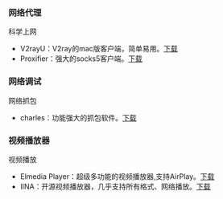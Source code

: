 ### 网络代理

科学上网

*   V2rayU：V2ray的mac版客户端，简单易用。[下载](https://github.com/yanue/V2rayU/releases)
*   Proxifier：强大的socks5客户端。[下载](https://www.proxifier.com/)

### 网络调试
网络抓包

* charles：功能强大的抓包软件。[下载](https://www.charlesproxy.com/download/#)

### 视频播放器

视频播放

*   Elmedia Player：超级多功能的视频播放器,支持AirPlay。[下载](https://pan.baidu.com/s/1Ftpx22I7qXmHsxy4bsK6Fg#code:down)
*   IINA：开源视频播放器，几乎支持所有格式、网络播放。[下载](https://github.com/iina/iina/releases)
